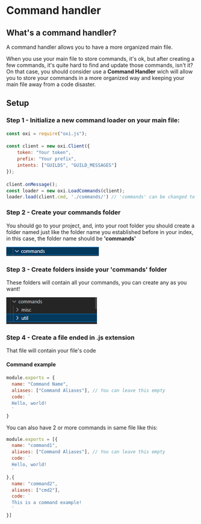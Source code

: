 # Command handler

## What's a command handler?

A command handler allows you to have a more organized main file.

When you use your main file to store commands, it's ok, but after creating a few commands, it's quite hard to find and update those commands, isn't it? On that case, you should consider use a **Command Handler** wich will allow you to store your commands in a more organized way and keeping your main file away from a code disaster.

## Setup

### Step 1 - Initialize a new command loader on your main file:

```javascript title="index.js (example)"
const oxi = require("oxi.js");

const client = new oxi.Client({
    token: "Your token",
    prefix: "Your prefix",
    intents: ["GUILDS", "GUILD_MESSAGES"]
});

client.onMessage();
const loader = new oxi.LoadCommands(client);
loader.load(client.cmd, './commands/') // 'commands' can be changed to any other folder that you want
```

### Step 2 - Create your commands folder

You should go to your project, and, into your root folder you should create a folder named just like the folder name you established before in your index, in this case, the folder name should be **'commands'**

![Commands Folder](https://github.com/oxtaa/oxi.js.docs/blob/main/static/img/commandsFolder.png?raw=true)

### Step 3 - Create folders inside your 'commands' folder

These folders will contain all your commands, you can create any as you want!

![Command SubFolders](https://github.com/oxtaa/oxi.js.docs/blob/main/static/img/commandSubFolders.png?raw=true)

### Step 4 - Create a file ended in .js extension

That file will contain your file's code

#### Command example

```javascript title="commands/util/fileName.js"
module.exports = {
  name: "Command Name",
  aliases: ["Command Aliases"], // You can leave this empty
  code: `
  Hello, world!
  `
}
```

You can also have 2 or more commands in same file like this:

```javascript title="commands/util/multipleCommands.js"
module.exports = [{
  name: "command1",
  aliases: ["Command Aliases"], // You can leave this empty
  code: `
  Hello, world!
  `
},{
  name: "command2",
  aliases: ["cmd2"],
  code: `
  This is a command example!
  `
}]
```
